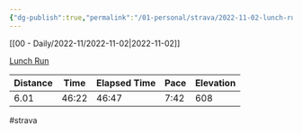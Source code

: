 ```yaml
---
{"dg-publish":true,"permalink":"/01-personal/strava/2022-11-02-lunch-run/"}
---
```



[[00 - Daily/2022-11/2022-11-02\|2022-11-02]]

[Lunch Run](https://www.strava.com/activities/8059747402)

| Distance | Time  | Elapsed Time | Pace | Elevation |
| -------- | ----- | ------------ | ---- | --------- |
| 6.01     | 46:22 | 46:47        | 7:42 | 608       |




#strava
